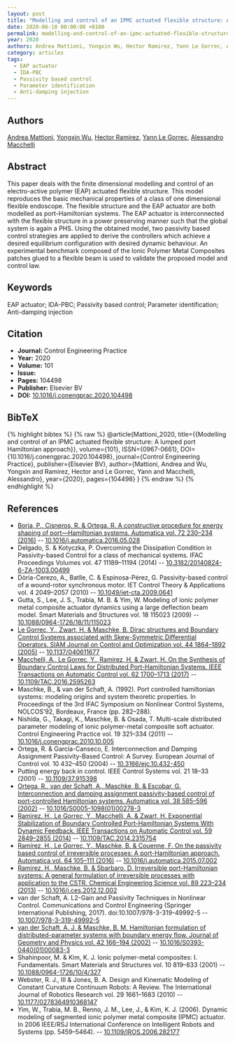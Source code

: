 ```yaml
---
layout: post
title: "Modelling and control of an IPMC actuated flexible structure: A lumped port Hamiltonian approach"
date: 2020-06-10 00:00:00 +0100
permalink: modelling-and-control-of-an-ipmc-actuated-flexible-structure-a-lumped-port-hamiltonian-approach
year: 2020
authors: Andrea Mattioni, Yongxin Wu, Hector Ramirez, Yann Le Gorrec, Alessandro Macchelli
category: articles
tags:
  - EAP actuator
  - IDA-PBC
  - Passivity based control
  - Parameter identification
  - Anti-damping injection
---
```

 
## Authors
[Andrea Mattioni](authors/andrea_mattioni), [Yongxin Wu](authors/yongxin_wu), [Hector Ramirez](authors/hector_ramirez), [Yann Le Gorrec](authors/yann_le_gorrec), [Alessandro Macchelli](authors/alessandro_macchelli)
 
## Abstract
This paper deals with the finite dimensional modelling and control of an electro-active polymer (EAP) actuated flexible structure. This model reproduces the basic mechanical properties of a class of one dimensional flexible endoscope. The flexible structure and the EAP actuator are both modelled as port-Hamiltonian systems. The EAP actuator is interconnected with the flexible structure in a power preserving manner such that the global system is again a PHS. Using the obtained model, two passivity based control strategies are applied to derive the controllers which achieve a desired equilibrium configuration with desired dynamic behaviour. An experimental benchmark composed of the Ionic Polymer Metal Composites patches glued to a flexible beam is used to validate the proposed model and control law.
 
## Keywords
EAP actuator; IDA-PBC; Passivity based control; Parameter identification; Anti-damping injection
 
## Citation
- **Journal:** Control Engineering Practice
- **Year:** 2020
- **Volume:** 101
- **Issue:** 
- **Pages:** 104498
- **Publisher:** Elsevier BV
- **DOI:** [10.1016/j.conengprac.2020.104498](https://doi.org/10.1016/j.conengprac.2020.104498)
 
## BibTeX
{% highlight bibtex %}
{% raw %}
@article{Mattioni_2020,
  title={{Modelling and control of an IPMC actuated flexible structure: A lumped port Hamiltonian approach}},
  volume={101},
  ISSN={0967-0661},
  DOI={10.1016/j.conengprac.2020.104498},
  journal={Control Engineering Practice},
  publisher={Elsevier BV},
  author={Mattioni, Andrea and Wu, Yongxin and Ramirez, Hector and Le Gorrec, Yann and Macchelli, Alessandro},
  year={2020},
  pages={104498}
}
{% endraw %}
{% endhighlight %}
 
## References
- [Borja, P., Cisneros, R. & Ortega, R. A constructive procedure for energy shaping of port—Hamiltonian systems. Automatica vol. 72 230–234 (2016)](a-constructive-procedure-for-energy-shaping-of-port-hamiltonian-systems) -- [10.1016/j.automatica.2016.05.028](https://doi.org/10.1016/j.automatica.2016.05.028)
- Delgado, S. & Kotyczka, P. Overcoming the Dissipation Condition in Passivity-based Control for a class of mechanical systems. IFAC Proceedings Volumes vol. 47 11189–11194 (2014) -- [10.3182/20140824-6-ZA-1003.00499](https://doi.org/10.3182/20140824-6-ZA-1003.00499)
- Dòria-Cerezo, A., Batlle, C. & Espinosa-Pérez, G. Passivity-based control of a wound-rotor synchronous motor. IET Control Theory &amp; Applications vol. 4 2049–2057 (2010) -- [10.1049/iet-cta.2009.0641](https://doi.org/10.1049/iet-cta.2009.0641)
- Gutta, S., Lee, J. S., Trabia, M. B. & Yim, W. Modeling of ionic polymer metal composite actuator dynamics using a large deflection beam model. Smart Materials and Structures vol. 18 115023 (2009) -- [10.1088/0964-1726/18/11/115023](https://doi.org/10.1088/0964-1726/18/11/115023)
- [Le Gorrec, Y., Zwart, H. & Maschke, B. Dirac structures and Boundary Control Systems associated with Skew-Symmetric Differential Operators. SIAM Journal on Control and Optimization vol. 44 1864–1892 (2005)](dirac-structures-and-boundary-control-systems-associated-with-skew-symmetric-differential-operators) -- [10.1137/040611677](https://doi.org/10.1137/040611677)
- [Macchelli, A., Le Gorrec, Y., Ramirez, H. & Zwart, H. On the Synthesis of Boundary Control Laws for Distributed Port-Hamiltonian Systems. IEEE Transactions on Automatic Control vol. 62 1700–1713 (2017)](on-the-synthesis-of-boundary-control-laws-for-distributed-port-hamiltonian-systems) -- [10.1109/TAC.2016.2595263](https://doi.org/10.1109/TAC.2016.2595263)
- Maschke, B., & van der Schaft, A. (1992). Port controlled hamiltonian systems: modeling origins and system theoretic properties. In Proceedings of the 3rd IFAC Symposium on Nonlinear Control Systems, NOLCOS’92, Bordeaux, France (pp. 282–288).
- Nishida, G., Takagi, K., Maschke, B. & Osada, T. Multi-scale distributed parameter modeling of ionic polymer-metal composite soft actuator. Control Engineering Practice vol. 19 321–334 (2011) -- [10.1016/j.conengprac.2010.10.005](https://doi.org/10.1016/j.conengprac.2010.10.005)
- Ortega, R. & García-Canseco, E. Interconnection and Damping Assignment Passivity-Based Control: A Survey. European Journal of Control vol. 10 432–450 (2004) -- [10.3166/ejc.10.432-450](https://doi.org/10.3166/ejc.10.432-450)
- Putting energy back in control. IEEE Control Systems vol. 21 18–33 (2001) -- [10.1109/37.915398](https://doi.org/10.1109/37.915398)
- [Ortega, R., van der Schaft, A., Maschke, B. & Escobar, G. Interconnection and damping assignment passivity-based control of port-controlled Hamiltonian systems. Automatica vol. 38 585–596 (2002)](interconnection-and-damping-assignment-passivity-based-control-of-port-controlled-hamiltonian-systems) -- [10.1016/S0005-1098(01)00278-3](https://doi.org/10.1016/S0005-1098(01)00278-3)
- [Ramirez, H., Le Gorrec, Y., Macchelli, A. & Zwart, H. Exponential Stabilization of Boundary Controlled Port-Hamiltonian Systems With Dynamic Feedback. IEEE Transactions on Automatic Control vol. 59 2849–2855 (2014)](exponential-stabilization-of-boundary-controlled-port-hamiltonian-systems-with-dynamic-feedback) -- [10.1109/TAC.2014.2315754](https://doi.org/10.1109/TAC.2014.2315754)
- [Ramírez, H., Le Gorrec, Y., Maschke, B. & Couenne, F. On the passivity based control of irreversible processes: A port-Hamiltonian approach. Automatica vol. 64 105–111 (2016)](on-the-passivity-based-control-of-irreversible-processes-a-port-hamiltonian-approach) -- [10.1016/j.automatica.2015.07.002](https://doi.org/10.1016/j.automatica.2015.07.002)
- [Ramirez, H., Maschke, B. & Sbarbaro, D. Irreversible port-Hamiltonian systems: A general formulation of irreversible processes with application to the CSTR. Chemical Engineering Science vol. 89 223–234 (2013)](irreversible-port-hamiltonian-systems-a-general-formulation-of-irreversible-processes-with-application-to-the-cstr) -- [10.1016/j.ces.2012.12.002](https://doi.org/10.1016/j.ces.2012.12.002)
- van der Schaft, A. L2-Gain and Passivity Techniques in Nonlinear Control. Communications and Control Engineering (Springer International Publishing, 2017). doi:10.1007/978-3-319-49992-5 -- [10.1007/978-3-319-49992-5](https://doi.org/10.1007/978-3-319-49992-5)
- [van der Schaft, A. J. & Maschke, B. M. Hamiltonian formulation of distributed-parameter systems with boundary energy flow. Journal of Geometry and Physics vol. 42 166–194 (2002)](hamiltonian-formulation-of-distributed-parameter-systems-with-boundary-energy-flow) -- [10.1016/S0393-0440(01)00083-3](https://doi.org/10.1016/S0393-0440(01)00083-3)
- Shahinpoor, M. & Kim, K. J. Ionic polymer-metal composites: I. Fundamentals. Smart Materials and Structures vol. 10 819–833 (2001) -- [10.1088/0964-1726/10/4/327](https://doi.org/10.1088/0964-1726/10/4/327)
- Webster, R. J., III & Jones, B. A. Design and Kinematic Modeling of Constant Curvature Continuum Robots: A Review. The International Journal of Robotics Research vol. 29 1661–1683 (2010) -- [10.1177/0278364910368147](https://doi.org/10.1177/0278364910368147)
- Yim, W., Trabia, M. B., Renno, J. M., Lee, J., & Kim, K. J. (2006). Dynamic modeling of segmented ionic polymer metal composite (IPMC) actuator. In 2006 IEEE/RSJ International Conference on Intelligent Robots and Systems (pp. 5459–5464). -- [10.1109/IROS.2006.282177](https://doi.org/10.1109/IROS.2006.282177)

